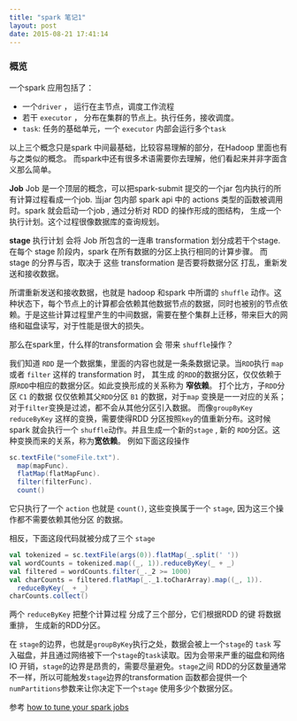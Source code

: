 ```yaml
---
title: "spark 笔记1" 
layout: post
date: 2015-08-21 17:41:14
---
```


### 概览
一个spark 应用包括了：

- 一个`driver` ， 运行在主节点，调度工作流程
- 若干 `executor` ， 分布在集群的节点上。执行任务，接收调度。
- `task`: 任务的基础单元，一个 `executor` 内部会运行多个`task`

以上三个概念只是spark 中间最基础，比较容易理解的部分，在Hadoop 里面也有与之类似的概念。
而spark中还有很多术语需要你去理解，他们看起来并非字面含义那么简单。

**Job** 
 Job 是一个顶层的概念，可以把spark-submit 提交的一个jar 包内执行的所有计算过程看成一个job. 当jar 包内部 spark api 中的 actions 类型的函数被调用时。spark 就会启动一个job , 通过分析对 RDD 的操作形成的图结构， 生成一个执行计划。这个过程很像数据库的查询规划。

**stage**
执行计划 会将 Job 所包含的一连串 transformation 划分成若干个stage.  在每个 stage 阶段内，spark 在所有数据的分区上执行相同的计算步骤。 而stage 的分界与否，取决于 这些 transformation 是否要将数据分区 打乱，重新发送和接收数据。

所谓重新发送和接收数据，也就是 hadoop 和spark 中所谓的 `shuffle` 动作。这种状态下，每个节点上的计算都会依赖其他数据节点的数据，同时也被别的节点依赖。于是这些计算过程里产生的中间数据，需要在整个集群上迁移，带来巨大的网络和磁盘读写，对于性能是很大的损失。

那么在spark里，什么样的transformation 会 带来 `shuffle`操作？

我们知道 `RDD` 是一个数据集，里面的内容也就是一条条数据记录。当`RDD`执行 `map` 或者 `filter` 这样的 transformation 时， 其生成 的`RDD`的数据分区，仅仅依赖于原`RDD`中相应的数据分区。如此变换形成的关系称为 **窄依赖**。
打个比方，子`RDD`分区 `C1` 的数据 仅仅依赖其父`RDD`分区 `B1` 的数据，对于`map` 变换是一一对应的关系；对于`filter`变换是过滤，都不会从其他分区引入数据。
而像`groupByKey` `reduceByKey`  这样的变换，需要使得RDD 分区按照`key`的值重新分布。这时候 spark 就会执行一个 `shuffle`动作。并且生成一个新的`stage` , 新的 `RDD`分区。这种变换而来的关系，称为**宽依赖**。
例如下面这段操作

```scala
sc.textFile("someFile.txt").
  map(mapFunc).
  flatMap(flatMapFunc).
  filter(filterFunc).
  count()
```

它只执行了一个 `action` 也就是 `count()`, 这些变换属于一个 `stage`, 因为这三个操作都不需要依赖其他分区 的数据。

相反，下面这段代码就被分成了三个 `stage`

```scala
val tokenized = sc.textFile(args(0)).flatMap(_.split(' '))
val wordCounts = tokenized.map((_, 1)).reduceByKey(_ + _)
val filtered = wordCounts.filter(_._2 >= 1000)
val charCounts = filtered.flatMap(_._1.toCharArray).map((_, 1)).
  reduceByKey(_ + _)
charCounts.collect()
```

两个 `reduceByKey` 把整个计算过程 分成了三个部分，它们根据RDD 的键 将数据重排， 生成新的RDD分区。

在 `stage`的边界，也就是`groupByKey`执行之处，数据会被上一个`stage`的 `task` 写入磁盘，并且通过网络被下一个`stage`的`task`读取。因为会带来严重的磁盘和网络IO 开销，`stage`的边界是昂贵的，需要尽量避免。`stage`之间 RDD的分区数量通常不一样，所以可能触发`stage`边界的transformation 函数都会提供一个`numPartitions`参数来让你决定下一个`stage` 使用多少个数据分区。

参考
[how to tune your spark jobs](http://blog.cloudera.com/blog/2015/03/how-to-tune-your-apache-spark-jobs-part-1/)
